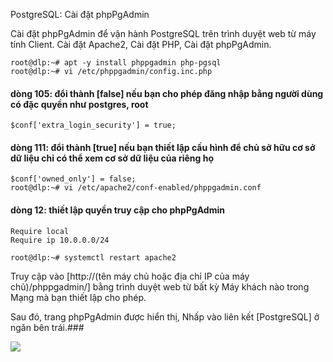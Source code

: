 PostgreSQL: Cài đặt phpPgAdmin

Cài đặt phpPgAdmin để vận hành PostgreSQL trên trình duyệt web từ máy tính Client.
Cài đặt Apache2,
Cài đặt PHP,
Cài đặt phpPgAdmin.
```
root@dlp:~# apt -y install phppgadmin php-pgsql
root@dlp:~# vi /etc/phppgadmin/config.inc.php
```
#### dòng 105: đổi thành [false] nếu bạn cho phép đăng nhập bằng người dùng có đặc quyền như postgres, root
```
$conf['extra_login_security'] = true;
```
#### dòng 111: đổi thành [true] nếu bạn thiết lập cấu hình để chủ sở hữu cơ sở dữ liệu chỉ có thể xem cơ sở dữ liệu của riêng họ
```
$conf['owned_only'] = false;
root@dlp:~# vi /etc/apache2/conf-enabled/phppgadmin.conf
```
#### dòng 12: thiết lập quyền truy cập cho phpPgAdmin
```
Require local
Require ip 10.0.0.0/24
```
`root@dlp:~# systemctl restart apache2`

Truy cập vào [http://(tên máy chủ hoặc địa chỉ IP của máy chủ)/phppgadmin/] bằng trình duyệt web từ bất kỳ Máy khách nào trong Mạng mà bạn thiết lập cho phép. 

Sau đó, trang phpPgAdmin được hiển thị, Nhấp vào liên kết [PostgreSQL] ở ngăn bên trái.###

![](https://img001.prntscr.com/file/img001/NxUfoGVzTXipa9RQfS_qUQ.png)
